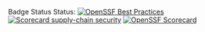 Badge Status Status: [![OpenSSF Best Practices](https://www.bestpractices.dev/projects/8509/badge)](https://www.bestpractices.dev/projects/8509)
[![Scorecard supply-chain security](https://github.com/Isaiah0521/PA-updated-Weapon-Master/actions/workflows/scorecard.yml/badge.svg)](https://github.com/Isaiah0521/PA-updated-Weapon-Master/actions/workflows/scorecard.yml)
[![OpenSSF Scorecard](https://api.securityscorecards.dev/projects/github.com/Isaiah0521/PA-updated-Weapon-Master/actions/workflows/scorecard.yml/badge)](https://securityscorecards.dev/viewer/?uri=github.com/Isaiah0521/PA-updated-Weapon-Master/actions/workflows/scorecard.yml)
